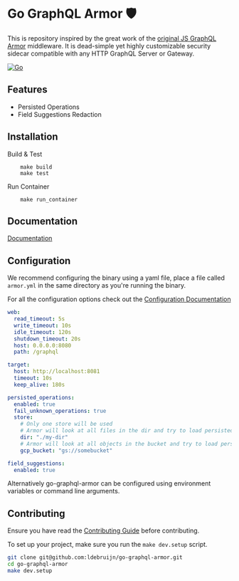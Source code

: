 # Go GraphQL Armor 🛡️

This is repository inspired by the great work of the [original JS GraphQL Armor](https://github.com/Escape-Technologies/graphql-armor) middleware.
It is dead-simple yet highly customizable security sidecar compatible with any HTTP GraphQL Server or Gateway.

[![Go](https://github.com/ldebruijn/go-graphql-armor/actions/workflows/go.yml/badge.svg)](https://github.com/ldebruijn/go-graphql-armor/actions/workflows/go.yml)

<!-- TOC -->

## Features

* Persisted Operations
* Field Suggestions Redaction

## Installation

Build & Test
```make
    make build
    make test
```

Run Container
```make
    make run_container
```

## Documentation

[Documentation](docs/README.md)

## Configuration

We recommend configuring the binary using a yaml file, place a file called `armor.yml` in the same directory as you're running the binary.

For all the configuration options check out the [Configuration Documentation](docs/configuration.md)

```yaml
web:
  read_timeout: 5s
  write_timeout: 10s
  idle_timeout: 120s
  shutdown_timeout: 20s
  host: 0.0.0.0:8080
  path: /graphql

target:
  host: http://localhost:8081
  timeout: 10s
  keep_alive: 180s

persisted_operations:
  enabled: true
  fail_unknown_operations: true
  store:
    # Only one store will be used
    # Armor will look at all files in the dir and try to load persisted operations from any `.json` file
    dir: "./my-dir"
    # Armor will look at all objects in the bucket and try to load persisted operations from any `.json` file
    gcp_bucket: "gs://somebucket"

field_suggestions:
  enabled: true
```

Alternatively go-graphql-armor can be configured using environment variables or command line arguments.

## Contributing

Ensure you have read the [Contributing Guide](https://github.com/ldebruijn/go-graphql-armor/blob/main/CONTRIBUTING.md) before contributing.

To set up your project, make sure you run the `make dev.setup` script.

```bash
git clone git@github.com:ldebruijn/go-graphql-armor.git
cd go-graphql-armor
make dev.setup
```